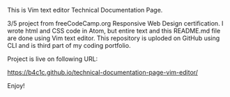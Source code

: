 This is Vim text editor Technical Documentation Page.

3/5 project from freeCodeCamp.org Responsive Web Design certification.
I wrote html and CSS code in Atom, but entire text and this README.md file are done using Vim text editor.
This repository is uploded on GitHub using CLI and is third part of my coding portfolio.

Project is live on following URL:

https://b4c1c.github.io/technical-documentation-page-vim-editor/

Enjoy!


